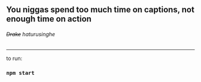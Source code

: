 ## You niggas spend too much time on captions, not enough time on action
######  ~~Drake~~ haturusinghe
---

to run:

### `npm start`
